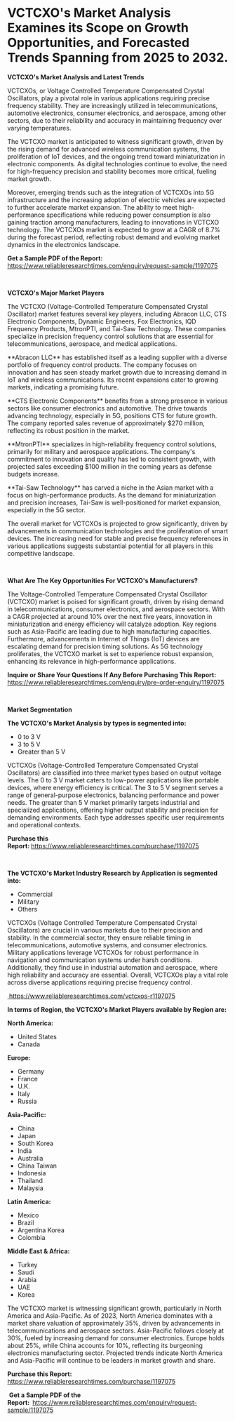 <p><h1>VCTCXO's Market Analysis Examines its Scope on Growth Opportunities, and Forecasted Trends Spanning from 2025 to 2032.</h1></p><p><strong>VCTCXO's Market Analysis and Latest Trends</strong></p>
<p><p>VCTCXOs, or Voltage Controlled Temperature Compensated Crystal Oscillators, play a pivotal role in various applications requiring precise frequency stability. They are increasingly utilized in telecommunications, automotive electronics, consumer electronics, and aerospace, among other sectors, due to their reliability and accuracy in maintaining frequency over varying temperatures.</p><p>The VCTCXO market is anticipated to witness significant growth, driven by the rising demand for advanced wireless communication systems, the proliferation of IoT devices, and the ongoing trend toward miniaturization in electronic components. As digital technologies continue to evolve, the need for high-frequency precision and stability becomes more critical, fueling market growth.</p><p>Moreover, emerging trends such as the integration of VCTCXOs into 5G infrastructure and the increasing adoption of electric vehicles are expected to further accelerate market expansion. The ability to meet high-performance specifications while reducing power consumption is also gaining traction among manufacturers, leading to innovations in VCTCXO technology. The VCTCXOs market is expected to grow at a CAGR of 8.7% during the forecast period, reflecting robust demand and evolving market dynamics in the electronics landscape.</p></p>
<p><strong>Get a Sample PDF of the Report:&nbsp;</strong> <a href="https://www.reliableresearchtimes.com/enquiry/request-sample/1197075?utm_campaign=2275&utm_medium=2&utm_source=Github&utm_content=ia&utm_term=15042025&utm_id=vctcxos">https://www.reliableresearchtimes.com/enquiry/request-sample/1197075</a></p>
<p>&nbsp;</p>
<p><strong>VCTCXO's Major Market Players</strong></p>
<p><p>The VCTCXO (Voltage-Controlled Temperature Compensated Crystal Oscillator) market features several key players, including Abracon LLC, CTS Electronic Components, Dynamic Engineers, Fox Electronics, IQD Frequency Products, MtronPTI, and Tai-Saw Technology. These companies specialize in precision frequency control solutions that are essential for telecommunications, aerospace, and medical applications.</p><p>**Abracon LLC** has established itself as a leading supplier with a diverse portfolio of frequency control products. The company focuses on innovation and has seen steady market growth due to increasing demand in IoT and wireless communications. Its recent expansions cater to growing markets, indicating a promising future.</p><p>**CTS Electronic Components** benefits from a strong presence in various sectors like consumer electronics and automotive. The drive towards advancing technology, especially in 5G, positions CTS for future growth. The company reported sales revenue of approximately $270 million, reflecting its robust position in the market.</p><p>**MtronPTI** specializes in high-reliability frequency control solutions, primarily for military and aerospace applications. The company's commitment to innovation and quality has led to consistent growth, with projected sales exceeding $100 million in the coming years as defense budgets increase.</p><p>**Tai-Saw Technology** has carved a niche in the Asian market with a focus on high-performance products. As the demand for miniaturization and precision increases, Tai-Saw is well-positioned for market expansion, especially in the 5G sector.</p><p>The overall market for VCTCXOs is projected to grow significantly, driven by advancements in communication technologies and the proliferation of smart devices. The increasing need for stable and precise frequency references in various applications suggests substantial potential for all players in this competitive landscape.</p></p>
<p>&nbsp;</p>
<p><strong>What Are The Key Opportunities For VCTCXO's Manufacturers?</strong></p>
<p><p>The Voltage-Controlled Temperature Compensated Crystal Oscillator (VCTCXO) market is poised for significant growth, driven by rising demand in telecommunications, consumer electronics, and aerospace sectors. With a CAGR projected at around 10% over the next five years, innovation in miniaturization and energy efficiency will catalyze adoption. Key regions such as Asia-Pacific are leading due to high manufacturing capacities. Furthermore, advancements in Internet of Things (IoT) devices are escalating demand for precision timing solutions. As 5G technology proliferates, the VCTCXO market is set to experience robust expansion, enhancing its relevance in high-performance applications.</p></p>
<p><strong>Inquire or Share Your Questions If Any Before Purchasing This Report:</strong> <a href="https://www.reliableresearchtimes.com/enquiry/pre-order-enquiry/1197075?utm_campaign=2275&utm_medium=2&utm_source=Github&utm_content=ia&utm_term=15042025&utm_id=vctcxos">https://www.reliableresearchtimes.com/enquiry/pre-order-enquiry/1197075</a></p>
<p>&nbsp;</p>
<p><strong>Market Segmentation</strong></p>
<p><strong>The VCTCXO's Market Analysis by types is segmented into:</strong></p>
<p><ul><li>0 to 3 V</li><li>3 to 5 V</li><li>Greater than 5 V</li></ul></p>
<p><p>VCTCXOs (Voltage-Controlled Temperature Compensated Crystal Oscillators) are classified into three market types based on output voltage levels. The 0 to 3 V market caters to low-power applications like portable devices, where energy efficiency is critical. The 3 to 5 V segment serves a range of general-purpose electronics, balancing performance and power needs. The greater than 5 V market primarily targets industrial and specialized applications, offering higher output stability and precision for demanding environments. Each type addresses specific user requirements and operational contexts.</p></p>
<p><strong>Purchase this Report:&nbsp;</strong><a href="https://www.reliableresearchtimes.com/purchase/1197075?utm_campaign=2275&utm_medium=2&utm_source=Github&utm_content=ia&utm_term=15042025&utm_id=vctcxos">https://www.reliableresearchtimes.com/purchase/1197075</a></p>
<p>&nbsp;</p>
<p><strong>The VCTCXO's Market Industry Research by Application is segmented into:</strong></p>
<p><ul><li>Commercial</li><li>Military</li><li>Others</li></ul></p>
<p><p>VCTCXOs (Voltage Controlled Temperature Compensated Crystal Oscillators) are crucial in various markets due to their precision and stability. In the commercial sector, they ensure reliable timing in telecommunications, automotive systems, and consumer electronics. Military applications leverage VCTCXOs for robust performance in navigation and communication systems under harsh conditions. Additionally, they find use in industrial automation and aerospace, where high reliability and accuracy are essential. Overall, VCTCXOs play a vital role across diverse applications requiring precise frequency control.</p></p>
<p><a href="https://www.reliableresearchtimes.com/vctcxos-r1197075?utm_campaign=2275&utm_medium=2&utm_source=Github&utm_content=ia&utm_term=15042025&utm_id=vctcxos">&nbsp;https://www.reliableresearchtimes.com/vctcxos-r1197075</a></p>
<p><strong>In terms of Region, the VCTCXO's Market Players available by Region are:</strong></p>
<p>
    <p> <strong> North America: </strong>
        <ul>
            <li>United States</li>
            <li>Canada</li>
        </ul>
        </p> 
    <p> <strong> Europe: </strong>
        <ul>
            <li>Germany</li>
            <li>France</li>
            <li>U.K.</li>
            <li>Italy</li>
            <li>Russia</li>
        </ul>
        </p> 
    <p> <strong> Asia-Pacific: </strong>
        <ul>
            <li>China</li>
            <li>Japan</li>
            <li>South Korea</li>
            <li>India</li>
            <li>Australia</li>
            <li>China Taiwan</li>
            <li>Indonesia</li>
            <li>Thailand</li>
            <li>Malaysia</li>
        </ul>
        </p> 
    <p> <strong> Latin America: </strong>
        <ul>
            <li>Mexico</li>
            <li>Brazil</li>
            <li>Argentina Korea</li>
            <li>Colombia</li>
        </ul>
        </p> 
    <p> <strong> Middle East & Africa: </strong>
        <ul>
            <li>Turkey</li>
            <li>Saudi</li>
            <li>Arabia</li>
            <li>UAE</li>
            <li>Korea</li>
        </ul>
    </p>
    </p>
<p><p>The VCTCXO market is witnessing significant growth, particularly in North America and Asia-Pacific. As of 2023, North America dominates with a market share valuation of approximately 35%, driven by advancements in telecommunications and aerospace sectors. Asia-Pacific follows closely at 30%, fueled by increasing demand for consumer electronics. Europe holds about 25%, while China accounts for 10%, reflecting its burgeoning electronics manufacturing sector. Projected trends indicate North America and Asia-Pacific will continue to be leaders in market growth and share.</p></p>
<p><strong>Purchase this Report: </strong><a href="https://www.reliableresearchtimes.com/purchase/1197075?utm_campaign=2275&utm_medium=2&utm_source=Github&utm_content=ia&utm_term=15042025&utm_id=vctcxos">https://www.reliableresearchtimes.com/purchase/1197075</a></p>
<p>&nbsp;<strong>Get a Sample PDF of the Report:&nbsp;&nbsp;</strong><a href="https://www.reliableresearchtimes.com/enquiry/request-sample/1197075?utm_campaign=2275&utm_medium=2&utm_source=Github&utm_content=ia&utm_term=15042025&utm_id=vctcxos">https://www.reliableresearchtimes.com/enquiry/request-sample/1197075</a></p>
<p><strong></strong></p>
<p><p></p><p></p><p></p></p>